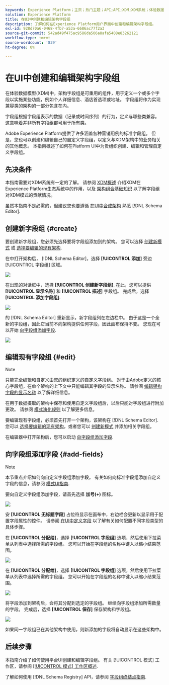 ```yaml
---
keywords: Experience Platform；主页；热门主题；API;API;XDM;XDM系统；体验数据模型；数据模型；UI；工作区；字段组；字段组；
solution: Experience Platform
title: 在UI中创建和编辑架构字段组
description: 了解如何在Experience Platform用户界面中创建和编辑架构字段组。
exl-id: 928d70a6-0468-4fb7-a53a-6686ac77f2a3
source-git-commit: 542ad49f475ac9586da506a8afa5408e83262121
workflow-type: tm+mt
source-wordcount: '839'
ht-degree: 0%

---
```


# 在UI中创建和编辑架构字段组

在体验数据模型(XDM)中，架构字段组是可重用的组件，用于定义一个或多个字段以实施某些功能，例如个人详细信息、酒店首选项或地址。 字段组将作为实现兼容类的架构的一部分包含在内。

字段组根据字段组表示的数据（记录或时间序列）的行为，定义与哪些类兼容。 这意味着并非所有字段组都可用于所有类。

Adobe Experience Platform提供了许多涵盖各种营销用例的标准字段组。 但是，您也可以创建和编辑自己的自定义字段组，以定义与XDM架构中的业务相关的其他概念。 本指南概述了如何在Platform UI中为贵组织创建、编辑和管理自定义字段组。

## 先决条件

本指南需要对XDM系统有一定的了解。 请参阅 [XDM概述](../../home.md) 介绍XDM在Experience Platform生态系统中的作用，以及 [架构组合基础知识](../../schema/composition.md) 以了解字段组对XDM模式的贡献情况。

虽然本指南不是必需的，但建议您也要遵循 [在UI中合成架构](../../tutorials/create-schema-ui.md) 熟悉 [!DNL Schema Editor].

## 创建新字段组 {#create}

要创建新字段组，您必须先选择要将字段组添加到的架构。 您可以选择 [创建新模式](./schemas.md#create) 或 [选择要编辑的现有架构](./schemas.md#edit).

在中打开架构后， [!DNL Schema Editor]，选择 **[!UICONTROL 添加]** 旁边 [!UICONTROL 字段组] 区域。

![](../../images/ui/resources/field-groups/add-field-group.png)

在出现的对话框中，选择 **[!UICONTROL 创建新字段组]**. 在此，您可以提供 **[!UICONTROL 显示名称]** 和 **[!UICONTROL 描述]** 字段组。 完成后，选择 **[!UICONTROL 添加字段组]**.

![](../../images/ui/resources/field-groups/create-field-group.png)

的 [!DNL Schema Editor] 重新显示，新字段组列在左边栏中。 由于这是一个全新的字段组，因此它当前不向架构提供任何字段，因此画布保持不变。 您现在可以开始 [向字段组添加字段](#add-fields).

![](../../images/ui/resources/field-groups/field-group-added.png)

## 编辑现有字段组 {#edit}

>[!NOTE]
>
>只能完全编辑和自定义由您的组织定义的自定义字段组。 对于由Adobe定义的核心字段组，在单个架构的上下文中只能编辑其字段的显示名称。 请参阅 [编辑架构字段的显示名称](./schemas.md#display-names) 以了解详细信息。
>
>在用于数据摄取的架构中保存和使用自定义字段组后，以后只能对字段组进行附加更改。 请参阅 [模式演化规则](../../schema/composition.md#evolution) 以了解更多信息。

要编辑现有字段组，必须首先打开一个架构，该架构在 [!DNL Schema Editor]. 您可以 [选择要编辑的现有架构](./schemas.md#edit)，或者您可以 [创建新模式](./schemas.md#create) 并添加相关字段组。

在编辑器中打开架构后，您可以启动 [向字段组添加字段](#add-fields).

## 向字段组添加字段 {#add-fields}

>[!NOTE]
>
>本节重点介绍如何向自定义字段组添加字段。 有关如何向标准字段组添加自定义字段的信息，请参阅 [模式UI指南](./schemas.md#custom-fields-for-standard-groups).

要向自定义字段组添加字段，请首先选择 **加号(+)** 图标。

![](../../images/ui/resources/field-groups/add-field.png)

安 **[!UICONTROL 无标题字段]** 占位符显示在画布中，右边栏会更新以显示用于配置字段属性的控件。 请参阅 [在UI中定义字段](../fields/overview.md#define) 以了解有关如何配置不同字段类型的具体步骤。

在 **[!UICONTROL 分配给]**，选择 **[!UICONTROL 字段组]** 选项，然后使用下拉菜单从列表中选择所需的字段组。 您可以开始在字段组的名称中键入以缩小结果范围。

![](../../images/ui/resources/field-groups/select-field-group.png)

在 **[!UICONTROL 分配给]**，选择 **[!UICONTROL 字段组]** 选项，然后使用下拉菜单从列表中选择所需的字段组。 您可以开始在字段组的名称中键入以缩小结果范围。

![](../../images/ui/resources/field-groups/select-field-group.png)

将字段添加到架构后，会将其分配到选定的字段组。 继续向字段组添加所需数量的字段。 完成后，选择 **[!UICONTROL 保存]** 保存架构和字段组。

![](../../images/ui/resources/field-groups/complete-field-group.png)

如果同一字段组已在其他架构中使用，则新添加的字段将自动显示在这些架构中。

## 后续步骤

本指南介绍了如何使用平台UI创建和编辑字段组。 有关 [!UICONTROL 模式] 工作区，请参阅 [[!UICONTROL 模式] 工作区概述](../overview.md).

了解如何使用 [!DNL Schema Registry] API，请参阅 [字段组终结点指南](../../api/field-groups.md).
